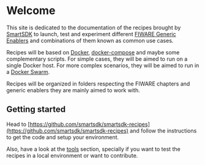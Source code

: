 # Welcome

This site is dedicated to the documentation of the recipes brought by
[SmartSDK](https://www.smartsdk.eu) to launch, test and experiment different
[FIWARE Generic Enablers](https://catalogue.fiware.org/enablers) and combinations of them known as common use cases.

Recipes will be based on [Docker](https://docs.docker.com), [docker-compose](https://docs.docker.com/compose/) and maybe some complementary scripts. For simple cases, they will be aimed to run on a single Docker host. For more complex scenarios, they will be aimed to run in a [Docker Swarm](https://docs.docker.com/engine/swarm/).

Recipes will be organized in folders respecting the FIWARE chapters and generic enablers they are mainly aimed to work with.

## Getting started

Head to [https://github.com/smartsdk/smartsdk-recipes](https://github.com/smartsdk/smartsdk-recipes) and follow the instructions to get the code and setup your environment.

Also, have a look at the [tools](./tools/readme.md) section, specially if you want to test the recipes in a local environment or want to contribute.
